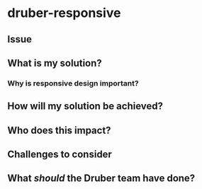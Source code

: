 # druber-responsive

## Issue

## What is my solution? 

### Why is responsive design important? 

## How will my solution be achieved? 

## Who does this impact? 

## Challenges to consider

## What *should* the Druber team have done?

